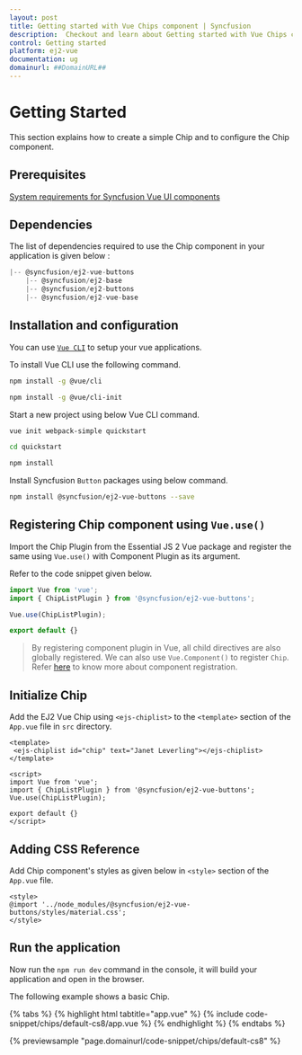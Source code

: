 ```yaml
---
layout: post
title: Getting started with Vue Chips component | Syncfusion
description:  Checkout and learn about Getting started with Vue Chips component of Syncfusion Essential JS 2 and more details.
control: Getting started 
platform: ej2-vue
documentation: ug
domainurl: ##DomainURL##
---
```


# Getting Started

This section explains how to create a simple Chip and to configure the Chip component.

## Prerequisites

[System requirements for Syncfusion Vue UI components](https://ej2.syncfusion.com/vue/documentation/system-requirements/)

## Dependencies

The list of dependencies required to use the Chip     component in your application is given      below :

```js
|-- @syncfusion/ej2-vue-buttons
    |-- @syncfusion/ej2-base
    |-- @syncfusion/ej2-buttons
    |-- @syncfusion/ej2-vue-base
```

## Installation and   configuration

You can use [`Vue CLI`](https://github.com/vuejs/vue-cli) to setup your vue applications.

To install Vue CLI use the following command.

```bash
npm install -g @vue/cli

npm install -g @vue/cli-init
```

Start a new project using below Vue CLI command.

```bash
vue init webpack-simple quickstart

cd quickstart

npm install

```

Install Syncfusion `Button` packages using below command.

```bash
npm install @syncfusion/ej2-vue-buttons --save
```

## Registering Chip component using `Vue.use()`

Import the Chip Plugin from the Essential JS 2 Vue package and register the same using `Vue.use()` with Component Plugin as its argument.

Refer to the code snippet given below.

```javascript
import Vue from 'vue';
import { ChipListPlugin } from '@syncfusion/ej2-vue-buttons';

Vue.use(ChipListPlugin);

export default {}
```

> By registering component plugin in Vue, all child directives are also globally registered. We can also use `Vue.Component()` to register `Chip`. Refer [here](../common/template#vuecomponent) to know more about component registration.

## Initialize Chip

Add the EJ2 Vue Chip using `<ejs-chiplist>` to the `<template>` section of the `App.vue` file in `src` directory.

```
<template>
 <ejs-chiplist id="chip" text="Janet Leverling"></ejs-chiplist>
</template>

<script>
import Vue from 'vue';
import { ChipListPlugin } from '@syncfusion/ej2-vue-buttons';
Vue.use(ChipListPlugin);

export default {}
</script>
```

## Adding CSS Reference

Add Chip component's styles as given below in `<style>` section of the `App.vue` file.

```
<style>
@import '../node_modules/@syncfusion/ej2-vue-buttons/styles/material.css';
</style>
```

## Run the application

Now run the `npm run dev` command in the console, it will build your application and open in the browser.

The following example shows a basic Chip.

{% tabs %}
{% highlight html tabtitle="app.vue" %}
{% include code-snippet/chips/default-cs8/app.vue %}
{% endhighlight %}
{% endtabs %}
        
{% previewsample "page.domainurl/code-snippet/chips/default-cs8" %}
